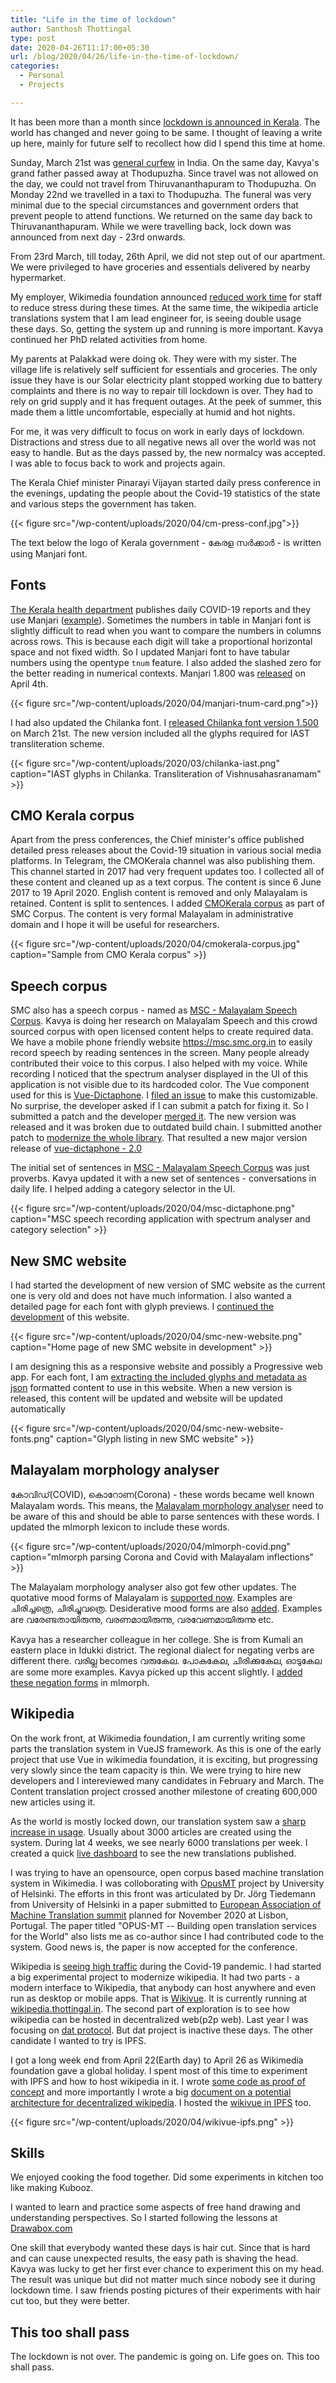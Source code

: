 ```yaml
---
title: "Life in the time of lockdown"
author: Santhosh Thottingal
type: post
date: 2020-04-26T11:17:00+05:30
url: /blog/2020/04/26/life-in-the-time-of-lockdown/
categories:
  - Personal
  - Projects

---
```


It has been more than a month since [lockdown is announced in Kerala][1]. The world has changed and never going to be same. I thought of leaving a write up here, mainly for future self to recollect how did I spend this time at home.

Sunday, March 21st was [general curfew][2] in India. On the same day, Kavya's grand father passed away at Thodupuzha. Since travel was not allowed on the day, we could not travel from Thiruvananthapuram to Thodupuzha. On Monday 22nd we travelled in a taxi to Thodupuzha. The funeral was very minimal due to the special circumstances and government orders that prevent people to attend functions. We returned on the same day back to Thiruvananthapuram. While we were travelling back, lock down was announced from next day - 23rd onwards.

From 23rd March, till today, 26th April, we did not step out of our apartment. We were privileged to have groceries and essentials delivered by nearby hypermarket.

My employer, Wikimedia foundation announced [reduced work time][3] for staff to reduce stress during these times. At the same time, the wikipedia article translations system that I am lead engineer for, is seeing double usage these days. So, getting the system up and running is more important. Kavya continued her PhD related activities from home.

My parents at Palakkad were doing ok. They were with my sister. The village life is relatively self sufficient for essentials and groceries. The only issue they have is our Solar electricity plant stopped working due to battery complaints and there is no way to repair till lockdown is over. They had to rely on grid supply and it has frequent outages. At the peek of summer, this made them a little uncomfortable, especially at humid and hot nights.

For me, it was very difficult to focus on work in early days of lockdown. Distractions and stress due to all negative news all over the world was not easy to handle. But as the days passed by, the new normalcy was accepted. I was able to focus back to work and projects again.

The Kerala Chief minister Pinarayi Vijayan started daily press conference in the evenings, updating the people about the Covid-19 statistics of the state and various steps the government has taken.

{{< figure src="/wp-content/uploads/2020/04/cm-press-conf.jpg">}}

The text below the logo of Kerala government - കേരള സർക്കാർ - is written using Manjari font.

## Fonts

[The Kerala health department][4] publishes daily COVID-19 reports and they use Manjari ([example][5]). Sometimes the numbers in table in Manjari font is slightly difficult to read when you want to compare the numbers in columns across rows. This is because each digit will take a proportional horizontal space and not fixed width. So I updated Manjari font to have tabular numbers using the opentype `tnum` feature. I also added the slashed zero for the better reading in numerical contexts. Manjari 1.800 was [released][6] on April 4th.

{{< figure src="/wp-content/uploads/2020/04/manjari-tnum-card.png">}}

I had also updated the Chilanka font. I [released Chilanka font version 1.500][7] on March 21st. The new version included all the glyphs required for IAST transliteration scheme.

{{< figure src="/wp-content/uploads/2020/03/chilanka-iast.png" caption="IAST glyphs in Chilanka. Transliteration of Vishnusahasranamam" >}}

## CMO Kerala corpus

Apart from the press conferences, the Chief minister's office published detailed press releases about the Covid-19 situation in various social media platforms. In Telegram, the CMOKerala channel was also publishing them. This channel started in 2017 had very frequent updates too. I collected all of these content and cleaned up as a text corpus. The content is since 6 June 2017 to 19 April 2020. English content is removed and only Malayalam is retained. Content is split to sentences. I added [CMOKerala corpus][8] as part of SMC Corpus. The content is very formal Malayalam in administrative domain and I hope it will be useful for researchers.

{{< figure src="/wp-content/uploads/2020/04/cmokerala-corpus.jpg" caption="Sample from CMO Kerala corpus" >}}


## Speech corpus

SMC also has a speech corpus - named as [MSC - Malayalam Speech Corpus][9]. Kavya is doing her research on Malayalam Speech and this crowd sourced corpus with open licensed content helps to create required data. We have a mobile phone friendly website https://msc.smc.org.in to easily record speech by reading sentences in the screen. Many people already contributed their voice to this corpus. I also helped with my voice. While recording I noticed that the spectrum analyser displayed in the UI of this application is not visible due to its hardcoded color. The Vue component used for this is [Vue-Dictaphone][10]. I [filed an issue][11] to make this customizable. No surprise, the developer asked if I can submit a patch for fixing it. So I submitted a patch and the developer [merged it][12]. The new version was released and it was broken due to outdated build chain. I submitted another patch to [modernize the whole library][13]. That resulted a new major version release of [vue-dictaphone - 2.0][14]

The initial set of sentences in [MSC - Malayalam Speech Corpus][9] was just proverbs. Kavya updated it with a new set of sentences - conversations in daily life. I helped adding a category selector in the UI.

{{< figure src="/wp-content/uploads/2020/04/msc-dictaphone.png" caption="MSC speech recording application with spectrum analyser and category selection" >}}

## New SMC website

I had started the development of new version of SMC website as the current one is very old and does not have much information. I also wanted a detailed page for each font with glyph previews. I [continued the development][15] of this website.

{{< figure src="/wp-content/uploads/2020/04/smc-new-website.png" caption="Home page of new SMC website in development" >}}

I am designing this as a responsive website and possibly a Progressive web app. For each font, I am [extracting the included glyphs and metadata as json][16] formatted content to use in this website. When a new version is released, this content will be updated and website will be updated automatically

{{< figure src="/wp-content/uploads/2020/04/smc-new-website-fonts.png" caption="Glyph listing in new SMC website" >}}

## Malayalam morphology analyser

കോവിഡ്(COVID), കൊറോണ(Corona)  - these words became well known Malayalam words. This means, the [Malayalam morphology analyser][17] need to be aware of this and should be able to parse sentences with these words. I updated the mlmorph lexicon to include these words.

{{< figure src="/wp-content/uploads/2020/04/mlmorph-covid.png" caption="mlmorph parsing Corona and Covid with Malayalam inflections" >}}

The Malayalam morphology analyser also got few other updates. The quotative mood forms of Malayalam is [supported now][18]. Examples are ചിരിച്ചത്രെ, ചിരിച്ചുവത്രെ. Desiderative mood forms are also [added][19]. Examples are വരേണ്ടതായിരുന്നു, വരണമായിരുന്നു, വരവേണമായിരുന്നു etc.

Kavya has a researcher colleague in her college. She is from Kumali an eastern place in Idukki district. The regional dialect for negating verbs are different there. വരില്ല becomes വരുകേല. പോകുകേല, ചിരിക്കുകേല, ഓടുകേല are some more examples. Kavya picked up this accent slightly. I [added these negation forms][20] in mlmorph.

## Wikipedia

On the work front, at Wikimedia foundation, I am currently writing some parts the translation system in VueJS framework. As this is one of the early project that use Vue in wikimedia foundation, it is exciting, but progressing very slowly since the team capacity is thin. We were trying to hire new developers and I intereviewed many candidates in February and March. The Content translation project crossed another milestone of creating 600,000 new articles using it.

As the world is mostly locked down, our translation system saw a [sharp increase in usage][24]. Usually about 3000 articles are created using the system. During lat 4 weeks, we see nearly 6000 translations per week. I created a quick [live dashboard][23] to see the new translations published.

I was trying to have an opensource, open corpus based machine translation system in Wikimedia. I was colloborating with [OpusMT][21] project by University of Helsinki. The efforts in this front was articulated by Dr. Jörg Tiedemann from University of Helsinki in a paper submitted to [European Association of Machine Translation summit][22] planned for November 2020 at Lisbon, Portugal. The paper titled "OPUS-MT -- Building open translation services for the World" also lists me as co-author since I had contributed code to the system. Good news is, the paper is now accepted for the conference.

Wikipedia is [seeing high traffic][25] during the Covid-19 pandemic. I had started a big experimental project to modernize wikipedia. It had two parts - a modern interface to Wikipedia, that anybody can host anywhere and even run as desktop or mobile apps. That is [Wikivue][26]. It is currently running at [wikipedia.thottingal.in][27]. The second part of exploration is to see how wikipedia can be hosted in decentralized web(p2p web). Last year I was focusing on [dat protocol][28]. But dat project is inactive these days. The other candidate I wanted to try is IPFS.

I got a long week end from April 22(Earth day) to April 26 as Wikimedia foundation gave a global holiday. I spent most of this time to experiment with IPFS and how to host wikipedia in it. I wrote [some code as proof of concept][29] and more importantly I wrote a big [document on a potential architecture for decentralized wikipedia][30]. I hosted the [wikivue in IPFS][31] too.

{{< figure src="/wp-content/uploads/2020/04/wikivue-ipfs.png" >}}

## Skills

We enjoyed cooking the food together. Did some experiments in kitchen too like making Kubooz.

I wanted to learn and practice some aspects of free hand drawing and understanding perspectives. So I started following the lessons at [Drawabox.com][32]

One skill that everybody wanted these days is hair cut. Since that is hard and can cause unexpected results, the easy path is shaving the head. Kavya was lucky to get her first ever chance to experiment this on my head. The result was unique but did not matter much since nobody see it during lockdown time. I saw friends posting pictures of their experiments with hair cut too, but they were better.

## This too shall pass

The lockdown is not over. The pandemic is going on. Life goes on. This too shall pass.


[1]: https://en.wikipedia.org/wiki/2020_coronavirus_outbreak_in_Kerala
[2]: https://en.wikipedia.org/wiki/Janata_curfew
[3]: https://medium.com/freely-sharing-the-sum-of-all-knowledge/wikimedia-coronavirus-response-people-first-8bd99ea6214b
[4]: http://dhs.kerala.gov.in
[5]: http://dhs.kerala.gov.in/wp-content/uploads/2020/04/Daily-Bulletin-HFWD-Malayalam-April-10.pdf
[6]: /blog/2020/04/11/manjari-new-version/
[7]: /blog/2020/03/21/chilanka-new-version/
[8]: https://gitlab.com/smc/corpus/-/tree/master/text/CMOKerala
[9]: https://gitlab.com/smc/msc
[10]: https://github.com/Lorti/vue-dictaphone
[11]: https://github.com/Lorti/vue-dictaphone/issues/9
[12]: https://github.com/Lorti/vue-dictaphone/pull/10
[13]: https://github.com/Lorti/vue-dictaphone/pull/15
[14]: https://www.npmjs.com/package/vue-dictaphone/
[15]: https://gitlab.com/smc/smc.org.in/
[16]: https://gitlab.com/smc/smc.org.in/-/blob/master/tools/fontdata.py
[17]: https://morph.smc.org.in
[18]: https://gitlab.com/smc/mlmorph/-/commit/62a76225c7a007c1a2ade5181d9aba12b63c336e
[19]: https://gitlab.com/smc/mlmorph/-/commit/f669e02a9e3d37842aa4730f9d9c04af49fbbc80
[20]: https://gitlab.com/smc/mlmorph/-/commit/53bbefe2cafab53e9292080048199d887084ab3a
[21]: https://github.com/Helsinki-NLP/OPUS-MT
[22]: https://eamt2020.inesc-id.pt/
[23]: https://recentcx.glitch.me/
[24]: https://en.wikipedia.org/wiki/Special:ContentTranslationStats
[25]: https://wikimediafoundation.org/covid19/
[26]: https://gitlab.com/santhoshtr/wikivue
[27]: https://wikipedia.thottingal.in
[28]: https://datproject.org
[29]: https://github.com/santhoshtr/wikipedia-ipfs
[30]: https://github.com/santhoshtr/wikipedia-ipfs/blob/master/README.md
[31]: https://bafybeibgkplzawivq3w3evxj6uxy2e4uckgy3skyxicll7rxnrpuz6okn4.ipfs.dweb.link/
[32]: https://drawabox.com/

